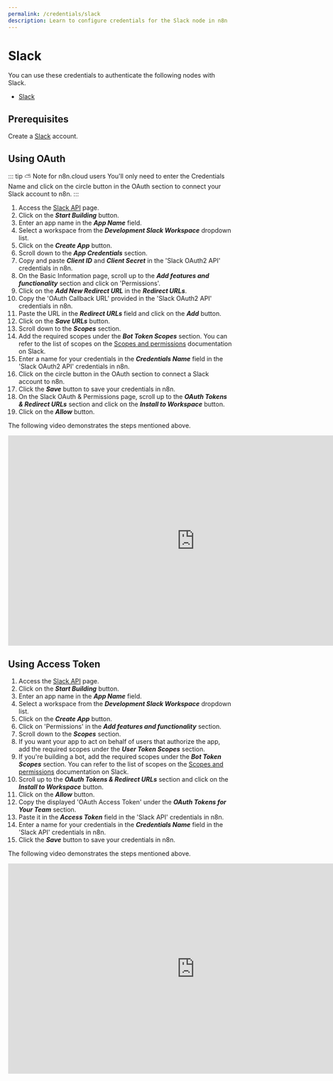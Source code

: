 ```yaml
---
permalink: /credentials/slack
description: Learn to configure credentials for the Slack node in n8n
---
```


# Slack

You can use these credentials to authenticate the following nodes with Slack.
- [Slack](../../nodes-library/nodes/Slack/README.md)

## Prerequisites

Create a [Slack](https://slack.com/) account.

## Using OAuth

::: tip ⛅️ Note for n8n.cloud users
You'll only need to enter the Credentials Name and click on the circle button in the OAuth section to connect your Slack account to n8n.
:::

1. Access the [Slack API](https://api.slack.com/) page.
2. Click on the ***Start Building*** button.
3. Enter an app name in the ***App Name*** field.
4. Select a workspace from the ***Development Slack Workspace*** dropdown list.
5. Click on the ***Create App*** button.
6. Scroll down to the ***App Credentials*** section.
7. Copy and paste ***Client ID*** and ***Client Secret*** in the 'Slack OAuth2 API' credentials in n8n.
8. On the Basic Information page, scroll up to the ***Add features and functionality*** section and click on 'Permissions'.
9. Click on the ***Add New Redirect URL*** in the ***Redirect URLs***.
10. Copy the 'OAuth Callback URL' provided in the 'Slack OAuth2 API' credentials in n8n.
11. Paste the URL in the ***Redirect URLs*** field and click on the ***Add*** button.
12. Click on the ***Save URLs*** button.
13. Scroll down to the ***Scopes*** section.
14. Add the required scopes under the ***Bot Token Scopes*** section. You can refer to the list of scopes on the [Scopes and permissions](https://api.slack.com/scopes) documentation on Slack.
15. Enter a name for your credentials in the ***Credentials Name*** field in the 'Slack OAuth2 API' credentials in n8n.
16. Click on the circle button in the OAuth section to connect a Slack account to n8n.
17. Click the ***Save*** button to save your credentials in n8n.
18. On the Slack OAuth & Permissions page, scroll up to the ***OAuth Tokens & Redirect URLs*** section and click on the ***Install to Workspace*** button.
19. Click on the ***Allow*** button.

The following video demonstrates the steps mentioned above.

<iframe width="840" height="472.5" src="https://www.youtube.com/embed/ewjfY-XQ2Mo" frameborder="0" allow="accelerometer; autoplay; clipboard-write; encrypted-media; gyroscope; picture-in-picture" allowfullscreen></iframe>

## Using Access Token

1. Access the [Slack API](https://api.slack.com/) page.
2. Click on the ***Start Building*** button.
3. Enter an app name in the ***App Name*** field.
4. Select a workspace from the ***Development Slack Workspace*** dropdown list.
5. Click on the ***Create App*** button.
6. Click on 'Permissions' in the ***Add features and functionality*** section.
7. Scroll down to the ***Scopes*** section.
8. If you want your app to act on behalf of users that authorize the app, add the required scopes under the ***User Token Scopes*** section.
9. If you're building a bot, add the required scopes under the ***Bot Token Scopes*** section. You can refer to the list of scopes on the [Scopes and permissions](https://api.slack.com/scopes) documentation on Slack.
10. Scroll up to the ***OAuth Tokens & Redirect URLs*** section and click on the ***Install to Workspace*** button.
11. Click on the ***Allow*** button.
12. Copy the displayed 'OAuth Access Token' under the ***OAuth Tokens for Your Team*** section.
13. Paste it in the ***Access Token*** field in the 'Slack API' credentials in n8n.
14. Enter a name for your credentials in the ***Credentials Name*** field in the 'Slack API' credentials in n8n.
15. Click the ***Save*** button to save your credentials in n8n.

The following video demonstrates the steps mentioned above.

<iframe width="840" height="472.5" src="https://www.youtube.com/embed/8x3BzKhl_ek" frameborder="0" allow="accelerometer; autoplay; clipboard-write; encrypted-media; gyroscope; picture-in-picture" allowfullscreen></iframe>

